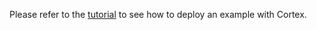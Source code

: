 Please refer to the [tutorial](https://cortex.dev/iris-classifier) to see how to deploy an example with Cortex.
